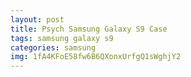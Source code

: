 ```yaml
---
layout: post
title: Psych Samsung Galaxy S9 Case
tags: samsung galaxy s9
categories: samsung
img: 1fA4KFoE58fw6B6QXonxUrfgQ1sWghjY2
---
```

